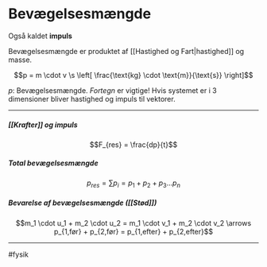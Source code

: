 # Bevægelsesmængde
Også kaldet **impuls**

Bevægelsesmængde er produktet af [[Hastighed og Fart|hastighed]] og masse.

$$p = m \cdot v \s \left[ \frac{\text{kg} \cdot \text{m}}{\text{s}} \right]$$

$p$: Bevægelsesmængde. *Fortegn* er vigtige! Hvis systemet er i 3 dimensioner bliver hastighed og impuls til vektorer.

---

##### [[Krafter]] og impuls

$$F_{res} = \frac{dp}{t}$$

##### Total bevægelsesmængde

$$p_{res} = \sum p_i = p_1 + p_2 + p_3 \dots p_n$$

##### Bevarelse af bevægelsesmængde ([[Stød]])
$$m_1 \cdot u_1 + m_2 \cdot u_2 = m_1 \cdot v_1 + m_2 \cdot v_2 \arrows p_{1,før} + p_{2,før} = p_{1,efter} + p_{2,efter}$$

---
#fysik 
